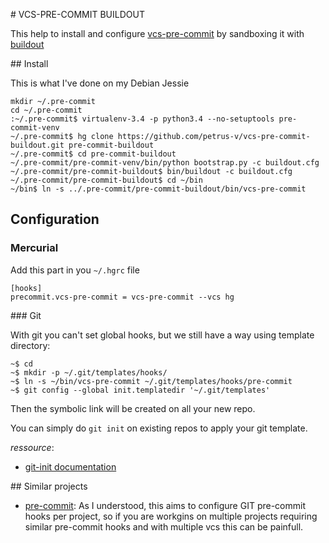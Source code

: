 # VCS-PRE-COMMIT BUILDOUT


This help to install and configure 
[vcs-pre-commit](https://github.com/petrus-v/vcs-pre-commit) by sandboxing it
with [buildout](http://www.buildout.org)


## Install

This is what I've done on my Debian Jessie

```Shell
mkdir ~/.pre-commit
cd ~/.pre-commit
:~/.pre-commit$ virtualenv-3.4 -p python3.4 --no-setuptools pre-commit-venv
~/.pre-commit$ hg clone https://github.com/petrus-v/vcs-pre-commit-buildout.git pre-commit-buildout
~/.pre-commit$ cd pre-commit-buildout
~/.pre-commit/pre-commit-venv/bin/python bootstrap.py -c buildout.cfg
~/.pre-commit/pre-commit-buildout$ bin/buildout -c buildout.cfg
~/.pre-commit/pre-commit-buildout$ cd ~/bin
~/bin$ ln -s ../.pre-commit/pre-commit-buildout/bin/vcs-pre-commit
```

## Configuration

### Mercurial

Add this part in you ``~/.hgrc`` file

```init
[hooks]
precommit.vcs-pre-commit = vcs-pre-commit --vcs hg
```

### Git

With git you can't set global hooks, but we still have a way using template
directory:


```Shell
~$ cd
~$ mkdir -p ~/.git/templates/hooks/
~$ ln -s ~/bin/vcs-pre-commit ~/.git/templates/hooks/pre-commit
~$ git config --global init.templatedir '~/.git/templates'
```

Then the symbolic link will  be created on all your new repo.

You can simply do `git init` on existing repos to apply your git template.

*ressource*:

* [git-init documentation](http://git-scm.com/docs/git-init)

## Similar projects


* [pre-commit](http://pre-commit.com): As I understood, this aims to configure
  GIT pre-commit hooks per project, so if you are workgins on multiple projects
  requiring similar pre-commit hooks and with multiple vcs this can be painfull.
